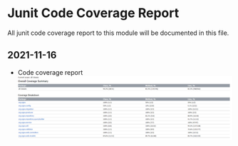 # Junit Code Coverage Report
All junit code coverage report to this module will be documented in this file.

##  2021-11-16
- Code coverage report![ifix-fiscal-event-service-junit-report-1.0.2.png](ifix-fiscal-event-service-junit-report-1.0.2.png)